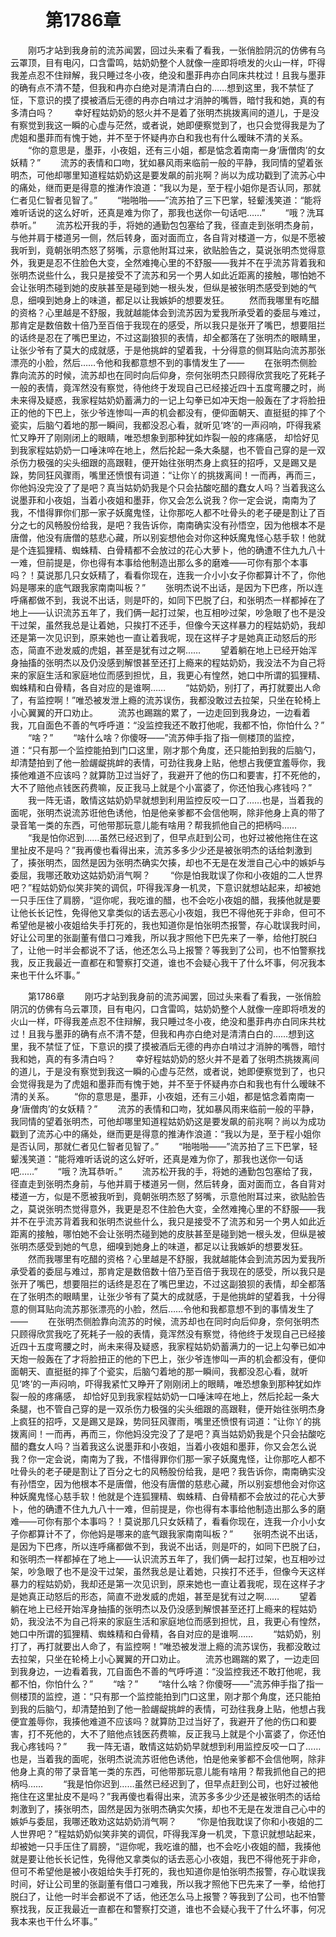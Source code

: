 # 　　第1786章 
　　刚巧才站到我身前的流苏闻罢，回过头来看了看我，一张俏脸阴沉的仿佛有乌云罩顶，目有电闪，口含雷鸣，姑奶奶整个人就像一座即将喷发的火山一样，吓得我差点忍不住辩解，我只睡过冬小夜，绝没和墨菲冉亦白同床共枕过！且我与墨菲的确有点不清不楚，但我和冉亦白绝对是清清白白的……想到这里，我不禁怔了怔，下意识的摸了摸被酒后无德的冉亦白啃过才消肿的嘴唇，暗忖我和她，真的有多清白吗？
　　幸好程姑奶奶的怒火并不是着了张明杰挑拨离间的道儿，于是没有察觉到我这一瞬的心虚与茫然，或者说，她即便察觉到了，也只会觉得我是为了虎姐和墨菲而有愧于她，并不至于怀疑冉亦白和我也有什么暧昧不清的关系。
　　“你的意思是，墨菲，小夜姐，还有三小姐，都是惦念着南南一身‘唐僧肉’的女妖精？”
　　流苏的表情和口吻，犹如暴风雨来临前一般的平静，我同情的望着张明杰，可他却哪里知道程姑奶奶这是要发飙的前兆啊？尚以为成功戳到了流苏心中的痛处，继而更是得意的推涛作浪道：“我以为是，至于程小姐你是否认同，那就仁者见仁智者见智了。”
　　“啪啪啪——”流苏拍了三下巴掌，轻颦浅笑道：“能将难听话说的这么好听，还真是难为你了，那我也送你一句话吧……”
　　“哦？洗耳恭听。”
　　流苏松开我的手，将她的通勤包包塞给了我，径直走到张明杰身前，与他并肩于楼道另一侧，然后转身，面对面而立，各自背对楼道一方，似是不愿被我听到，竟朝张明杰怒了努嘴，示意他附耳过来，欲贴脸告之，莫说张明杰觉得意外，我更是忍不住脸色大变，全然难掩心里的不舒服——我并不在乎流苏背着我和张明杰说些什么，我只是接受不了流苏和另一个男人如此近距离的接触，哪怕她不会让张明杰碰到她的皮肤甚至是碰到她一根头发，但纵是被张明杰感受到她的气息，细嗅到她身上的味道，都足以让我嫉妒的想要发狂。
　　然而我哪里有吃醋的资格？心里越是不舒服，我就越能体会到流苏因为爱我所承受着的委屈与难过，那肯定是数倍数十倍乃至百倍于我现在的感受，所以我只是张开了嘴巴，想要阻拦的话终是忍在了嘴巴里边，不过这副狼狈的表情，却全都落在了张明杰的眼睛里，让张少爷有了莫大的成就感，于是他挑衅的望着我，十分得意的侧耳贴向流苏那张漂亮的小脸，然后……令他和我都意想不到的事情发生了——
　　在张明杰侧脸靠向流苏的时候，流苏却也在同时向后仰身，奈何张明杰只顾得欣赏我吃了死耗子一般的表情，竟浑然没有察觉，待他终于发现自己已经接近四十五度弯腰之时，尚未来得及疑惑，我家程姑奶奶蓄满力的一记上勾拳已如冲天炮一般轰在了才将脸扭正的他的下巴上，张少爷连惨叫一声的机会都没有，便仰面朝天、直挺挺的摔了个瓷实，后脑勺着地的那一瞬间，我都没忍心看，就听见‘咚’的一声闷响，吓得我紧忙又睁开了刚刚闭上的眼睛，唯恐想象到那种犹如炸裂一般的疼痛感， 却恰好见到我家程姑奶奶一口唾沫啐在地上，然后抡起一条大条腿，也不管自己穿的是一双杀伤力极强的尖头细跟的高跟鞋，便开始往张明杰身上疯狂的招呼，又是踢又是跺，势同狂风骤雨，嘴里还愤恨有词道：“让你丫的挑拨离间！一而再，再而三，你他妈没完没了了是吧？真当姑奶奶我是个只会拈酸吃醋的蠢女人吗？当着我这么说墨菲和小夜姐，当着小夜姐和墨菲，你又会怎么说我？你一定会说，南南为了我，不惜得罪你们那一家子妖魔鬼怪，让你那吃人都不吐骨头的老子硬是割让了百分之七的风畅股份给我，是吧？我告诉你，南南确实没有孙悟空，因为他根本不是唐僧，他没有唐僧的慈悲心藏，所以别妄想他会对你这种妖魔鬼怪心慈手软！他就是个连狐狸精、蜘蛛精、白骨精都不会放过的花心大萝卜，他的确遭不住九九八十一难，但前提是，你也得有本事给他制造出那么多的磨难——可你有那个本事吗？！莫说那几只女妖精了，看看你现在，连我一介小小女子你都算计不了，你他妈是哪来的底气跟我家南南叫板？”
　　张明杰说不出话，是因为下巴疼，所以连呼痛都做不到，我说不出话，则是吓的，如同下巴脱了臼，和张明杰一样都掉在了地上——认识流苏五年了，我们俩一起打过架，也互相吵过架，吵急眼了也不是没干过架，虽然我总是让着她，只挨打不还手，但像今天这样暴力的程姑奶奶，我却还是第一次见识到，原来她也一直让着我呢，现在这样子才是她真正动怒后的形态，简直不逊发威的虎姐，甚至是犹有过之啊……
　　望着躺在地上已经开始浑身抽搐的张明杰以及仍没感到解恨甚至还打上瘾来的程姑奶奶，我没法不为自己将来的家庭生活和家庭地位而感到担忧，且，我更心有惶然，她口中所谓的狐狸精、蜘蛛精和白骨精，各自对应的是谁啊……
　　“姑奶奶，别打了，再打就要出人命了，有监控啊！”唯恐被发泄上瘾的流苏误伤，我都没敢过去拉架，只坐在轮椅上小心翼翼的开口劝止。
　　流苏也踢踹的累了，一边走回到我身边，一边看着我，兀自面色不善的气呼呼道：“没监控我还不敢打他呢，我都不怕，你怕什么？”
　　“啥？”
　　“啥什么啥？你傻呀——”流苏伸手指了指一侧楼顶的监控，道：“只有那一个监控能拍到门口这里，刚才那个角度，还只能拍到我的后脑勺，却清楚拍到了他一脸龌龊挑衅的表情，可劲往我身上贴，他想占我便宜羞辱你，我揍他难道不应该吗？就算防卫过当好了，我避开了他的伤口和要害，打不死他的，大不了赔他点钱医药费嘛，反正我马上就是个小富婆了，你还怕我心疼钱吗？”
　　我一阵无语，敢情这姑奶奶早就想到利用监控反咬一口了……也是，当着我的面呢，张明杰说流苏诳他色诱他，怕是他亲爹都不会信他啊，除非他身上真的带了录音笔一类的东西，可他带那玩意儿能有啥用？帮我抓他自己的把柄吗……
　　“我是怕你迟到……虽然已经迟到了，但早点赶到公司，也好过被他拖住在这里扯皮不是吗？”我再傻也看得出来，流苏多多少少还是被张明杰的话给刺激到了，揍张明杰，固然是因为张明杰确实欠揍，却也不无是在发泄自己心中的嫉妒与委屈，我哪还敢劝这姑奶奶消气啊？
　　“你是怕我耽误了你和小夜姐的二人世界吧？”程姑奶奶似笑非笑的调侃，吓得我浑身一机灵，下意识就想站起来，却被她一只手压住了肩膀，“逗你呢，我吃谁的醋，也不会吃小夜姐的醋，我揍他就是要让他长长记性，免得他又拿类似的话去恶心小夜姐，我巴不得他死于非命，但可不希望他是被小夜姐给失手打死的，我也知道你是怕张明杰报警，存心耽误我时间，好让公司里的张副董有借口刁难我，所以我才照他下巴先来了一拳，给他打脱臼了，让他一时半会都说不了话，他还怎么马上报警？等我到了公司，也不怕警察找我，反正我最近一直都在和警察打交道，谁也不会疑心我干了什么坏事，何况我本来也干什么坏事。”

　　第1786章 
　　刚巧才站到我身前的流苏闻罢，回过头来看了看我，一张俏脸阴沉的仿佛有乌云罩顶，目有电闪，口含雷鸣，姑奶奶整个人就像一座即将喷发的火山一样，吓得我差点忍不住辩解，我只睡过冬小夜，绝没和墨菲冉亦白同床共枕过！且我与墨菲的确有点不清不楚，但我和冉亦白绝对是清清白白的……想到这里，我不禁怔了怔，下意识的摸了摸被酒后无德的冉亦白啃过才消肿的嘴唇，暗忖我和她，真的有多清白吗？
　　幸好程姑奶奶的怒火并不是着了张明杰挑拨离间的道儿，于是没有察觉到我这一瞬的心虚与茫然，或者说，她即便察觉到了，也只会觉得我是为了虎姐和墨菲而有愧于她，并不至于怀疑冉亦白和我也有什么暧昧不清的关系。
　　“你的意思是，墨菲，小夜姐，还有三小姐，都是惦念着南南一身‘唐僧肉’的女妖精？”
　　流苏的表情和口吻，犹如暴风雨来临前一般的平静，我同情的望着张明杰，可他却哪里知道程姑奶奶这是要发飙的前兆啊？尚以为成功戳到了流苏心中的痛处，继而更是得意的推涛作浪道：“我以为是，至于程小姐你是否认同，那就仁者见仁智者见智了。”
　　“啪啪啪——”流苏拍了三下巴掌，轻颦浅笑道：“能将难听话说的这么好听，还真是难为你了，那我也送你一句话吧……”
　　“哦？洗耳恭听。”
　　流苏松开我的手，将她的通勤包包塞给了我，径直走到张明杰身前，与他并肩于楼道另一侧，然后转身，面对面而立，各自背对楼道一方，似是不愿被我听到，竟朝张明杰怒了努嘴，示意他附耳过来，欲贴脸告之，莫说张明杰觉得意外，我更是忍不住脸色大变，全然难掩心里的不舒服——我并不在乎流苏背着我和张明杰说些什么，我只是接受不了流苏和另一个男人如此近距离的接触，哪怕她不会让张明杰碰到她的皮肤甚至是碰到她一根头发，但纵是被张明杰感受到她的气息，细嗅到她身上的味道，都足以让我嫉妒的想要发狂。
　　然而我哪里有吃醋的资格？心里越是不舒服，我就越能体会到流苏因为爱我所承受着的委屈与难过，那肯定是数倍数十倍乃至百倍于我现在的感受，所以我只是张开了嘴巴，想要阻拦的话终是忍在了嘴巴里边，不过这副狼狈的表情，却全都落在了张明杰的眼睛里，让张少爷有了莫大的成就感，于是他挑衅的望着我，十分得意的侧耳贴向流苏那张漂亮的小脸，然后……令他和我都意想不到的事情发生了——
　　在张明杰侧脸靠向流苏的时候，流苏却也在同时向后仰身，奈何张明杰只顾得欣赏我吃了死耗子一般的表情，竟浑然没有察觉，待他终于发现自己已经接近四十五度弯腰之时，尚未来得及疑惑，我家程姑奶奶蓄满力的一记上勾拳已如冲天炮一般轰在了才将脸扭正的他的下巴上，张少爷连惨叫一声的机会都没有，便仰面朝天、直挺挺的摔了个瓷实，后脑勺着地的那一瞬间，我都没忍心看，就听见‘咚’的一声闷响，吓得我紧忙又睁开了刚刚闭上的眼睛，唯恐想象到那种犹如炸裂一般的疼痛感， 却恰好见到我家程姑奶奶一口唾沫啐在地上，然后抡起一条大条腿，也不管自己穿的是一双杀伤力极强的尖头细跟的高跟鞋，便开始往张明杰身上疯狂的招呼，又是踢又是跺，势同狂风骤雨，嘴里还愤恨有词道：“让你丫的挑拨离间！一而再，再而三，你他妈没完没了了是吧？真当姑奶奶我是个只会拈酸吃醋的蠢女人吗？当着我这么说墨菲和小夜姐，当着小夜姐和墨菲，你又会怎么说我？你一定会说，南南为了我，不惜得罪你们那一家子妖魔鬼怪，让你那吃人都不吐骨头的老子硬是割让了百分之七的风畅股份给我，是吧？我告诉你，南南确实没有孙悟空，因为他根本不是唐僧，他没有唐僧的慈悲心藏，所以别妄想他会对你这种妖魔鬼怪心慈手软！他就是个连狐狸精、蜘蛛精、白骨精都不会放过的花心大萝卜，他的确遭不住九九八十一难，但前提是，你也得有本事给他制造出那么多的磨难——可你有那个本事吗？！莫说那几只女妖精了，看看你现在，连我一介小小女子你都算计不了，你他妈是哪来的底气跟我家南南叫板？”
　　张明杰说不出话，是因为下巴疼，所以连呼痛都做不到，我说不出话，则是吓的，如同下巴脱了臼，和张明杰一样都掉在了地上——认识流苏五年了，我们俩一起打过架，也互相吵过架，吵急眼了也不是没干过架，虽然我总是让着她，只挨打不还手，但像今天这样暴力的程姑奶奶，我却还是第一次见识到，原来她也一直让着我呢，现在这样子才是她真正动怒后的形态，简直不逊发威的虎姐，甚至是犹有过之啊……
　　望着躺在地上已经开始浑身抽搐的张明杰以及仍没感到解恨甚至还打上瘾来的程姑奶奶，我没法不为自己将来的家庭生活和家庭地位而感到担忧，且，我更心有惶然，她口中所谓的狐狸精、蜘蛛精和白骨精，各自对应的是谁啊……
　　“姑奶奶，别打了，再打就要出人命了，有监控啊！”唯恐被发泄上瘾的流苏误伤，我都没敢过去拉架，只坐在轮椅上小心翼翼的开口劝止。
　　流苏也踢踹的累了，一边走回到我身边，一边看着我，兀自面色不善的气呼呼道：“没监控我还不敢打他呢，我都不怕，你怕什么？”
　　“啥？”
　　“啥什么啥？你傻呀——”流苏伸手指了指一侧楼顶的监控，道：“只有那一个监控能拍到门口这里，刚才那个角度，还只能拍到我的后脑勺，却清楚拍到了他一脸龌龊挑衅的表情，可劲往我身上贴，他想占我便宜羞辱你，我揍他难道不应该吗？就算防卫过当好了，我避开了他的伤口和要害，打不死他的，大不了赔他点钱医药费嘛，反正我马上就是个小富婆了，你还怕我心疼钱吗？”
　　我一阵无语，敢情这姑奶奶早就想到利用监控反咬一口了……也是，当着我的面呢，张明杰说流苏诳他色诱他，怕是他亲爹都不会信他啊，除非他身上真的带了录音笔一类的东西，可他带那玩意儿能有啥用？帮我抓他自己的把柄吗……
　　“我是怕你迟到……虽然已经迟到了，但早点赶到公司，也好过被他拖住在这里扯皮不是吗？”我再傻也看得出来，流苏多多少少还是被张明杰的话给刺激到了，揍张明杰，固然是因为张明杰确实欠揍，却也不无是在发泄自己心中的嫉妒与委屈，我哪还敢劝这姑奶奶消气啊？
　　“你是怕我耽误了你和小夜姐的二人世界吧？”程姑奶奶似笑非笑的调侃，吓得我浑身一机灵，下意识就想站起来，却被她一只手压住了肩膀，“逗你呢，我吃谁的醋，也不会吃小夜姐的醋，我揍他就是要让他长长记性，免得他又拿类似的话去恶心小夜姐，我巴不得他死于非命，但可不希望他是被小夜姐给失手打死的，我也知道你是怕张明杰报警，存心耽误我时间，好让公司里的张副董有借口刁难我，所以我才照他下巴先来了一拳，给他打脱臼了，让他一时半会都说不了话，他还怎么马上报警？等我到了公司，也不怕警察找我，反正我最近一直都在和警察打交道，谁也不会疑心我干了什么坏事，何况我本来也干什么坏事。”
